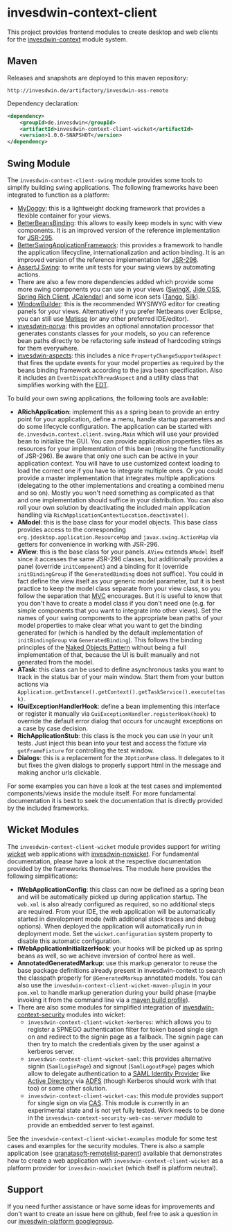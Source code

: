 # invesdwin-context-client
This project provides frontend modules to create desktop and web clients for the [invesdwin-context](https://github.com/subes/invesdwin-context) module system.

## Maven

Releases and snapshots are deployed to this maven repository:
```
http://invesdwin.de/artifactory/invesdwin-oss-remote
```

Dependency declaration:
```xml
<dependency>
	<groupId>de.invesdwin</groupId>
	<artifactId>invesdwin-context-client-wicket</artifactId>
	<version>1.0.0-SNAPSHOT</version>
</dependency>
```

## Swing Module

The `invesdwin-context-client-swing` module provides some tools to simplify building swing applications. The following frameworks have been integrated to function as a platform:
- [MyDoggy](http://mydoggy.sourceforge.net/): this is a lightweight docking framework that provides a flexible container for your views.
- [BetterBeansBinding](https://github.com/stephenneal/betterbeansbinding): this allows to easily keep models in sync with view components. It is an improved version of the reference implementation for [JSR-295](https://jcp.org/en/jsr/detail?id=295).
- [BetterSwingApplicationFramework](https://sourceforge.net/projects/bsaf/): this provides a framework to handle the application lifecycline, internationalization and action binding. It is an improved version of the reference implementation for [JSR-296](https://en.wikipedia.org/wiki/Swing_Application_Framework).
- [AssertJ Swing](http://joel-costigliola.github.io/assertj/assertj-swing.html): to write unit tests for your swing views by automating actions.
- There are also a few more dependencies added which provide some more swing components you can use in your views ([SwingX](https://github.com/tmyroadctfig/swingx), [Jide OSS](https://github.com/jidesoft/jide-oss), [Spring Rich Client](http://spring-rich-c.sourceforge.net), [JCalendar](https://toedter.com/jcalendar/)) and some icon sets ([Tango](https://commons.wikimedia.org/wiki/Tango_icons), [Silk](http://www.famfamfam.com/lab/icons/silk/)).
- [WindowBuilder](https://eclipse.org/windowbuilder/): this is the recommended WYSIWYG editor for creating panels for your views. Alternatively if you prefer Netbeans over Eclipse, you can still use [Matisse](https://netbeans.org/features/java/swing.html) (or any other preferred IDE/editor).
- [invesdwin-norva](https://github.com/subes/invesdwin-norva): this provides an optional annotation processor that generates constants classes for your models, so you can reference bean paths directly to be refactoring safe instead of hardcoding strings for them everywhere.
- [invesdwin-aspects](https://github.com/subes/invesdwin-aspects): this includes a nice `PropertyChangeSupportedAspect` that fires the update events for your model properties as required by the beans binding framework according to the java bean specification. Also it includes an `EventDispatchThreadAspect` and a utility class that simplifies working with the [EDT](https://en.wikipedia.org/wiki/Event_dispatching_thread).

To build your own swing applications, the following tools are available:

- **ARichApplication**: implement this as a spring bean to provide an entry point for your application, define a menu, handle startup parameters and do some lifecycle configuration. The application can be started with `de.invesdwin.context.client.swing.Main` which will use your provided bean to initialize the GUI. You can provide application properties files as resources for your implementation of this bean (reusing the functionality of JSR-296). Be aware that only one such can be active in your application context. You will have to use customized context loading to load the correct one if you have to integrate multiple ones. Or you could provide a master implementation that integrates multiple applications (delegating to the other implementations and creating a combined menu and so on). Mostly you won't need something as complicated as that and one implementation should suffice in your distribution. You can also roll your own solution by deactivating the included main application handling via `RichApplicationContextLocation.deactivate()`.
- **AModel**: this is the base class for your model objects. This base class provides access to the corresponding `org.jdesktop.application.ResourceMap` and `javax.swing.ActionMap` via getters for convenience in working with JSR-296.
- **AView**: this is the base class for your panels. `AView` extends `AModel` itself since it accesses the same JSR-296 classes, but additionally provides a panel (override `initComponent`) and a binding for it (override `initBindingGroup` if the `GeneratedBinding` does not suffice). You could in fact define the view itself as your generic model parameter, but it is best practice to keep the model class separate from your view class, so you follow the separation that [MVC](https://en.wikipedia.org/wiki/Model%E2%80%93view%E2%80%93controller) encourages. But it is useful to know that you don't have to create a model class if you don't need one (e.g. for simple components that you want to integrate into other views). Set the names of your swing components to the appropriate bean paths of your model properties to make clear what you want to get the binding generated for (which is handled by the default implementation of `initBindingGroup` via `GeneratedBinding`). This follows the binding principles of the [Naked Objects Pattern](https://en.wikipedia.org/wiki/Naked_objects) without being a full implementation of that, because the UI is built manually and not generated from the model.
- **ATask**: this class can be used to define asynchronous tasks you want to track in the status bar of your main window. Start them from your button actions via `Application.getInstance().getContext().getTaskService().execute(task)`.
- **IGuiExceptionHandlerHook**: define a bean implementing this interface or register it manually via `GuiExceptionHandler.registerHook(hook)` to override the default error dialog that occurs for uncaught exceptions on a case by case decision.
- **RichApplicationStub**: this class is the mock you can use in your unit tests. Just inject this bean into your test and access the fixture via `getFrameFixture` for controlling the test window.
- **Dialogs**: this is a replacement for the `JOptionPane` class. It delegates to it but fixes the given dialogs to properly support html in the message and making anchor urls clickable.

For some examples you can have a look at the test cases and implemented components/views inside the module itself. For more fundamental documentation it is best to seek the documentation that is directly provided by the included frameworks.

## Wicket Modules

The `invesdwin-context-client-wicket` module provides support for writing [wicket](https://wicket.apache.org/) web applications with [invesdwin-nowicket](https://github.com/subes/invesdwin-nowicket). For fundamental documentation, please have a look at the respective documentation provided by the frameworks themselves. The module here provides the following simplifications:
- **IWebApplicationConfig**: this class can now be defined as a spring bean and will be automatically picked up during application startup. The `web.xml` is also already configured as required, so no additional steps are required. From your IDE, the web application will be automatically started in development mode (with additional stack traces and debug options). When deployed the application will automatically run in deployment mode. Set the `wicket.configuration` system property to disable this automatic configuration.
- **IWebApplicationInitializerHook**: your hooks will be picked up as spring beans as well, so we achieve inversion of control here as well.
- **AnnotatedGeneratedMarkup**: use this markup generator to reuse the base package definitions already present in invesdwin-context to search the classpath properly for `@GeneratedMarkup` annotated models. You can also use the `invesdwin-context-client-wicket-maven-plugin` in your `pom.xml` to handle markup generation during your build phase (maybe invoking it from the command line via a [maven build profile](http://maven.apache.org/guides/introduction/introduction-to-profiles.html)).
- There are also some modules for simplified integration of [invesdwin-context-security](https://github.com/subes/invesdwin-context-security) modules into wicket:
	- `invesdwin-context-client-wicket-kerberos`: which allows you to register a SPNEGO authentication filter for token based single sign on and redirect to the signin page as a fallback. The signin page can then try to match the credentials given by the user against a kerberos server.
	- `invesdwin-context-client-wicket-saml`: this provides alternative signin (`SamlLoginPage`) and signout (`SamlLogoutPage`) pages which allow to delegate authentication to a [SAML Identity Provider](https://en.wikipedia.org/wiki/Security_Assertion_Markup_Language) like [Active Directory](https://de.wikipedia.org/wiki/Active_Directory) via [ADFS](https://en.wikipedia.org/wiki/Active_Directory_Federation_Services) (though Kerberos should work with that too) or some other solution.
	- `invesdwin-context-client-wicket-cas`: this module provides support for single sign on via [CAS](https://en.wikipedia.org/wiki/Central_Authentication_Service). This module is currently in an experimental state and is not yet fully tested. Work needs to be done in the `invesdwin-context-security-web-cas-server` module to provide an embedded server to test against.

See the `invesdwin-context-client-wicket-examples` module for some test cases and examples for the security modules. There is also a sample application (see [granatasoft-remotelist-parent](https://github.com/subes/invesdwin-nowicket/tree/master/invesdwin-nowicket-parent/invesdwin-nowicket-examples)) available that demonstrates how to create a web application with `invesdwin-context-client-wicket` as a platform provider for `invesdwin-nowicket` (which itself is platform neutral).

## Support

If you need further assistance or have some ideas for improvements and don't want to create an issue here on github, feel free to ask a question in our [invesdwin-platform googlegroup](https://groups.google.com/forum/#!forum/invesdwin-platform).
